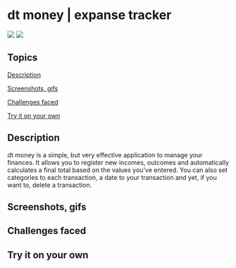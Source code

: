 # dt money | expanse tracker

<p>
  <img src="https://img.shields.io/badge/made%20by-Thau%C3%A3%20Engelmann-%235429cc" />
  <img src="https://img.shields.io/github/languages/count/thaua-engelmann/expanse-tracker?color=%235429cc" />
</p>

## Topics

[Description](#description)

[Screenshots, gifs](#screenshots-gifs)

[Challenges faced](#challenges-faced)

[Try it on your own](#try-it-on-your-own)

## Description
dt money is a simple, but very effective application to manage your finances. It allows you to register new incomes, outcomes and automatically calculates a final total based on the values you've entered. You can also set categories to each transaction, a date to your transaction and yet, if you want to, delete a transaction.

## Screenshots, gifs
<p>
  
</p>

## Challenges faced

## Try it on your own
